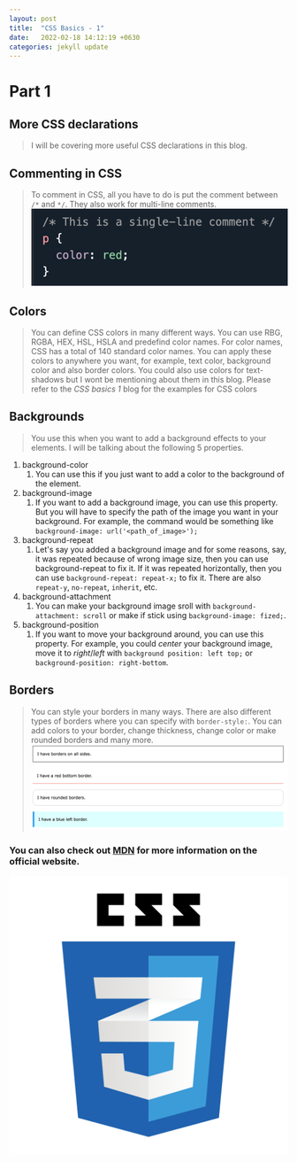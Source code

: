 ```yaml
---
layout: post
title:  "CSS Basics - 1"
date:   2022-02-18 14:12:19 +0630
categories: jekyll update
---
```

# Part 1

## More CSS declarations 
> I will be covering more useful CSS declarations in this blog. 

## Commenting in CSS
> To comment in CSS, all you have to do is put the comment between `/*` and `*/`. They also work for multi-line comments.  
![CSS_comment](/assets/images/CSS_comment.png "CSS comment") 

## Colors
> You can define CSS colors in many different ways. You can use RBG, RGBA, HEX, HSL, HSLA and predefind color names. For color names, CSS has a total of 140 standard color names. You can apply these colors to anywhere you want, for example, text color, background color and also border colors. You could also use colors for text-shadows but I wont be mentioning about them in this blog. Please refer to the *CSS basics 1* blog for the examples for CSS colors 

## Backgrounds
> You use this when you want to add a background effects to your elements. I will be talking about the following 5 properties. 
1. background-color
    1. You can use this if you just want to add a color to the background of the element.  
1. background-image
    1. If you want to add a background image, you can use this property. But you will have to specify the path of the image you want in your background. For example, the command would be something like `background-image: url('<path_of_image>');`
1. background-repeat
    1. Let's say you added a background image and for some reasons, say, it was repeated because of wrong image size, then you can use background-repeat to fix it. If it was repeated horizontally, then you can use `background-repeat: repeat-x;` to fix it. There are also `repeat-y`, `no-repeat`, `inherit`, etc. 
1. background-attachment
    1. You can make your background image sroll with `background-attachment: scroll` or make if stick using `background-image: fized;`. 
1. background-position
    1. If you want to move your background around, you can use this property. For example, you could *center* your background image, move it to *right*/*left* with `background position: left top;` or `background-position: right-bottom`.

## Borders
> You can style your borders in many ways. There are also different types of borders where you can specify with `border-style:`. You can add colors to your border, change thickness, change color or make rounded borders and many more.
![css_borders](/assets/images/css_borders.png "CSS borders")


### You can also check out [MDN][MDN] for more information on the official website.
![css_logo](/assets/images/css_logo.png "logo")


[MDN]: https://developer.mozilla.org/en-US/docs/Learn/Getting_started_with_the_web/CSS_basics